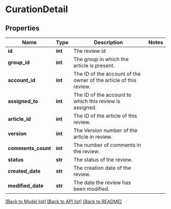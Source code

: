 # CurationDetail

## Properties
Name | Type | Description | Notes
------------ | ------------- | ------------- | -------------
**id** | **int** | The review id | 
**group_id** | **int** | The group in which the article is present. | 
**account_id** | **int** | The ID of the account of the owner of the article of this review. | 
**assigned_to** | **int** | The ID of the account to which this review is assigned. | 
**article_id** | **int** | The ID of the article of this review. | 
**version** | **int** | The Version number of the article in review. | 
**comments_count** | **int** | The number of comments in the review. | 
**status** | **str** | The status of the review. | 
**created_date** | **str** | The creation date of the review. | 
**modified_date** | **str** | The date the review has been modified. | 

[[Back to Model list]](../README.md#documentation-for-models) [[Back to API list]](../README.md#documentation-for-api-endpoints) [[Back to README]](../README.md)


